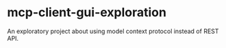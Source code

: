 # mcp-client-gui-exploration
An exploratory project about using model context protocol instead of REST API.
